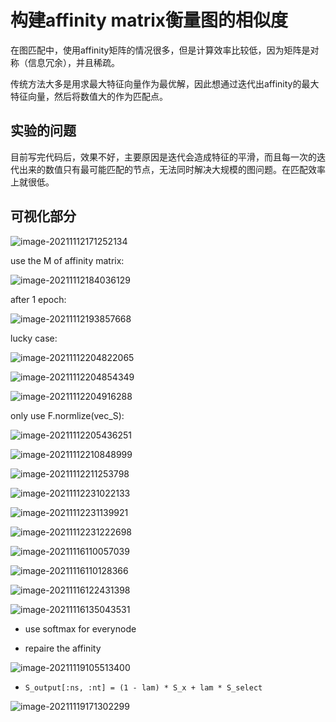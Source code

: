 # 构建affinity matrix衡量图的相似度

在图匹配中，使用affinity矩阵的情况很多，但是计算效率比较低，因为矩阵是对称（信息冗余），并且稀疏。

传统方法大多是用求最大特征向量作为最优解，因此想通过迭代出affinity的最大特征向量，然后将数值大的作为匹配点。



## 实验的问题

目前写完代码后，效果不好，主要原因是迭代会造成特征的平滑，而且每一次的迭代出来的数值只有最可能匹配的节点，无法同时解决大规模的图问题。在匹配效率上就很低。











## 可视化部分



![image-20211112171252134](image-20211112171252134.png)











use the M of affinity matrix:

![image-20211112184036129](image-20211112184036129.png)



after 1 epoch:

![image-20211112193857668](image-20211112193857668.png)



lucky case:

![image-20211112204822065](image-20211112204822065.png)



![image-20211112204854349](image-20211112204854349.png)

![image-20211112204916288](image-20211112204916288.png)



only use F.normlize(vec_S):

![image-20211112205436251](image-20211112205436251.png)





![image-20211112210848999](image-20211112210848999.png)







![image-20211112211253798](image-20211112211253798.png)

![image-20211112231022133](image-20211112231022133.png)





![image-20211112231139921](image-20211112231139921.png)

![image-20211112231222698](image-20211112231222698.png)

![image-20211116110057039](image-20211116110057039.png)





![image-20211116110128366](image-20211116110128366.png)

![image-20211116122431398](image-20211116122431398.png)

![image-20211116135043531](image-20211116135043531.png)



- use softmax for everynode



- repaire the affinity

![image-20211119105513400](image-20211119105513400.png)



- ```
  S_output[:ns, :nt] = (1 - lam) * S_x + lam * S_select
  ```

  

![image-20211119171302299](image-20211119171302299.png)

